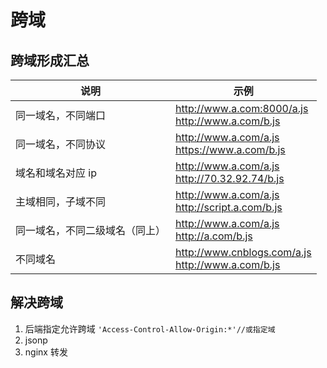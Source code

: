 # 跨域

## 跨域形成汇总

| 说明                           | 示例                                                  |
| ------------------------------ | ----------------------------------------------------- |
| 同一域名，不同端口             | http://www.a.com:8000/a.js<br/>http://www.a.com/b.js  |
| 同一域名，不同协议             | http://www.a.com/a.js<br/>https://www.a.com/b.js      |
| 域名和域名对应 ip              | http://www.a.com/a.js<br/>http://70.32.92.74/b.js     |
| 主域相同，子域不同             | http://www.a.com/a.js<br/>http://script.a.com/b.js    |
| 同一域名，不同二级域名（同上） | http://www.a.com/a.js<br/>http://a.com/b.js           |
| 不同域名                       | http://www.cnblogs.com/a.js<br/>http://www.a.com/b.js |

## 解决跨域

1. 后端指定允许跨域 `'Access-Control-Allow-Origin:*'//或指定域`
2. jsonp
3. nginx 转发
